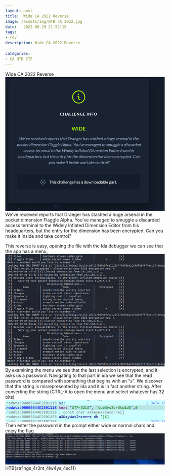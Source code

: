 ```yaml
---
layout: post
title:  Wide CA 2022 Reverse
image: /assets/img/HTB CA 2022.jpg
date:   2022-08-29 21:52:19
tags:
- rev
description: Wide CA 2022 Reverse

categories:
- CA HTB CTF
---
```


Wide CA 2022 Reverse
![](/assets/img/2022-05-19-14-26-12.png)
We've received reports that Draeger has stashed a huge arsenal in the pocket dimension Flaggle Alpha. You've managed to smuggle a discarded access terminal to the Widely Inflated Dimension Editor from his headquarters, but the entry for the dimension has been encrypted. Can you make it inside and take control?

This reverse is easy, opening the file with the Ida debugger we can see that the app has a menu,
![](/assets/img/2022-05-19-15-24-38.png)
By examining the menu we see that the last selection is encrypted, and it asks us a password.
Navigating to that part in ida we see that the read password is compared with something that begins with an "s". We discover that the string is misrepresented by ida and it is in fact another string. After converting the string (CTRL-A to open the menu and select whatever has 32 bits)
![](/assets/img/2022-05-19-15-26-35.png)
Then enter the password in the prompt either wide or normal chars and enjoy the flag
![](/assets/img/2022-05-19-15-28-54.png)
HTB{str1ngs_4r3nt_4lw4ys_4sc11}